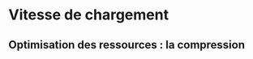 <!-- .slide: class="transition-bg-blue-1" -->

# Vitesse de chargement

## Optimisation des ressources : la compression
